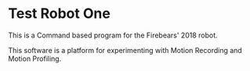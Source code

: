 # Test Robot One

This is a Command based program for the Firebears' 2018 robot.

This software is a platform for experimenting with Motion Recording and Motion Profiling.
